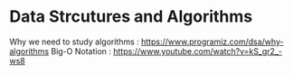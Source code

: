 # Data Strcutures and Algorithms


Why we need to study algorithms : https://www.programiz.com/dsa/why-algorithms
Big-O Notation : https://www.youtube.com/watch?v=kS_gr2_-ws8


